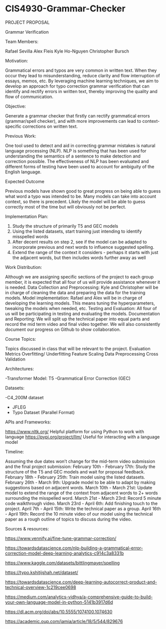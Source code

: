 # CIS4930-Grammar-Checker

PROJECT PROPOSAL

Grammar Verification

Team Members:

Rafael Sevilla
Alex Fleis
Kyle Ho-Nguyen
Christopher Bursch

Motivation:

Grammatical errors and typos are very common in written text. When they occur they lead to misunderstanding, reduce clarity and flow interruption of essays, memos, etc. By leveraging machine learning techniques, we aim to develop an approach for typo correction grammar verification that can identify and rectify errors in written text, thereby improving the quality and flow of communication. 

Objective:

Generate a grammar checker that firstly can rectify grammatical errors (grammar/spell checker), and with more improvements can lead to context-specific corrections on written text.

Previous Work: 

One tool used to detect and aid in correcting grammar mistakes is natural language processing (NLP). NLP is something that has been used for understanding the semantics of a sentence to make detection and correction possible. The effectiveness of NLP has been evaluated and different forms of testing have been used to account for ambiguity of the English language. 

Expected Outcome

Previous models have shown good to great progress on being able to guess what word a typo was intended to be. Many models can take into account context, so there is precedent. Likely the model will be able to guess correctly most of the time but will obviously not be perfect. 

Implementation Plan:

1. Study the structure of primarily T5 and GEC models 
2. Using the listed datasets, start training just intending to identify misspelled words
3. After decent results on step 2, see if the model can be adapted to incorporate previous and next words to influence suggested spelling.
4. Extend the range of the context it considers - perhaps it starts with just the adjacent words, but then includes words further away as well

Work Distribution:

Although we are assigning specific sections of the project to each group member, it is expected that all four of us will provide assistance whenever it is needed.
Data Collection and Preprocessing: Kyle and Christopher will be in charge of cleaning the data and preparing the data for the training models.
Model implementation: Rafael and Alex will be in charge of developing the learning models. This means tuning the hyperparameters, tweaking the models when needed, etc.
Testing and Evaluation: All four of us will be participating in testing and evaluating the models.
Documentation and Reporting: We will split up the technical paper into equal parts and record the mid term video and final video together. We will also consistently document our progress on Github to show collaboration.

Course Topics:

Topics discussed in class that will be relevant to the project.
Evaluation Metrics
Overfitting/ Underfitting
Feature Scaling
Data Preprocessing
Cross Validation

Architectures:

-Transformer Model: T5
-Grammatical Error Correction (GEC)




Datasets:

-C4_200M dataset
- JFLEG
- Typo Dataset (Parallel Format)

APIs and Frameworks:

https://www.nltk.org/ 
Helpful platform for using Python to work with language 
https://pypi.org/project/llm/ 
Useful for interacting with a language model

Timeline:

Assuming the due dates won’t change for the mid-term video submission and the final project submission:
February 10th - February 17th: Study the structure of the T5 and GEC models and wait for proposal feedback.
February 18th - February 25th: Train model using the listed datasets.
February 26th - March 9th: Upgrade model to be able to adapt by making suggestions based on adjacent words.
March 10th - March 21st: Update model to extend the range of the context from adjacent words to 2+ words surrounding the misspelled word.
March 21st - March 23rd: Record 5 minute code walkthrough video.
March 23rd - April 6th: Add finishing touch to the project.
April 7th - April 15th: Write the technical paper as a group.
April 16th - April 19th: Record the 10 minute video of our model using the technical paper as a rough outline of topics to discuss during the video.

Sources & resources: 

https://www.vennify.ai/fine-tune-grammar-correction/

https://towardsdatascience.com/nlp-building-a-grammatical-error-correction-model-deep-learning-analytics-c914c3a8331b

https://www.kaggle.com/datasets/bittlingmayer/spelling


https://typo.kshitijshah.net/dataset/

https://towardsdatascience.com/deep-learning-autocorrect-product-and-technical-overview-1c219cee0698

https://medium.com/analytics-vidhya/a-comprehensive-guide-to-build-your-own-language-model-in-python-5141b3917d6d 

https://dl.acm.org/doi/abs/10.5555/1074100.1074630

https://academic.oup.com/jamia/article/18/5/544/829676
